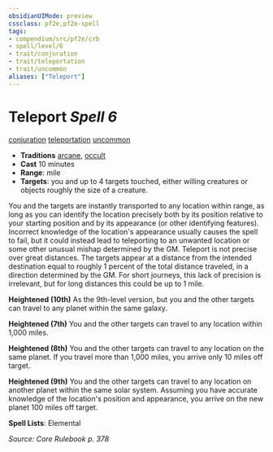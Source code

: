 ```yaml
---
obsidianUIMode: preview
cssclass: pf2e,pf2e-spell
tags:
- compendium/src/pf2e/crb
- spell/level/6
- trait/conjuration
- trait/teleportation
- trait/uncommon
aliases: ["Teleport"]
---
```

# Teleport *Spell 6*   
[conjuration](conjuration.md "Conjuration School Trait")  [teleportation](teleportation.md "Teleportation Effect Trait")  [uncommon](uncommon.md "Uncommon Rarity Trait")  

- **Traditions** [arcane](arcane.md "Arcane Tradition Trait"), [occult](occult.md "Occult Tradition Trait")
- **Cast** 10 minutes 
- **Range**: mile
- **Targets**: you and up to 4 targets touched, either willing creatures or objects roughly the size of a creature.

You and the targets are instantly transported to any location within range, as long as you can identify the location precisely both by its position relative to your starting position and by its appearance (or other identifying features). Incorrect knowledge of the location's appearance usually causes the spell to fail, but it could instead lead to teleporting to an unwanted location or some other unusual mishap determined by the GM. Teleport is not precise over great distances. The targets appear at a distance from the intended destination equal to roughly 1 percent of the total distance traveled, in a direction determined by the GM. For short journeys, this lack of precision is irrelevant, but for long distances this could be up to 1 mile.

**Heightened (10th)** As the 9th-level version, but you and the other targets can travel to any planet within the same galaxy.

**Heightened (7th)** You and the other targets can travel to any location within 1,000 miles.

**Heightened (8th)** You and the other targets can travel to any location on the same planet. If you travel more than 1,000 miles, you arrive only 10 miles off target.

**Heightened (9th)** You and the other targets can travel to any location on another planet within the same solar system. Assuming you have accurate knowledge of the location's position and appearance, you arrive on the new planet 100 miles off target.

**Spell Lists**: Elemental

*Source: Core Rulebook p. 378*